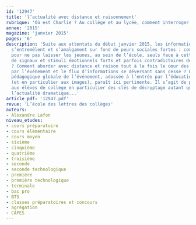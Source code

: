 ```yaml
---
id: '12947'
title: 'l’actualité avec distance et raisonnement'
rubrique: 'Où est Charlie ? Au collège et au lycée, comment interroger'
annee: '2015'
magazine: 'janvier 2015'
pages: '6'
description: 'Suite aux attentats du début janvier 2015, les informations se croisent,
  s’entremêlent et s’amalgament sur fond de peurs sociales fortes : comment faire
  pour ne pas laisser les jeunes, au sein de l’école, seuls face à cette saturation
  de signaux et stimuli émotionnels forts et parfois contradictoires de l’espace médiatique
  ? Comment aborder avec distance et raison tout à la fois le cœur des questions posées
  par l’événement et le flux d’informations se déversant sans cesse ? Une approche
  pédagogique globale de l’événement, adossée à l’entrée par l’éducation aux médias
  (et en particulier aux images), paraît ici pertinente. Il s’agit de pouvoir offrir
  aux élèves de collège en particulier des clés de décryptage autant qu’un moyen d’assimiler
  l’actualité dramatique...'
article_pdf: '12947.pdf'
revue: 'L’école des lettres des collèges'
auteurs:
- Alexandre Lafon
niveau_etudes:
- cours préparatoire
- cours élémentaire
- cours moyen
- sixième
- cinquième
- quatrième
- troisième
- seconde
- seconde technologique
- première
- première technologique
- terminale
- bac pro
- BTS
- classes préparatoires et concours
- agrégation
- CAPES
---
```

